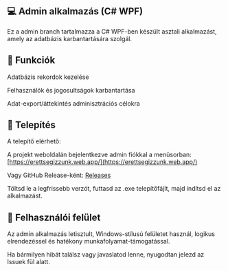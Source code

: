 ## 💻 Admin alkalmazás (C# WPF)

Ez a admin branch tartalmazza a C# WPF-ben készült asztali alkalmazást, amely az adatbázis karbantartására szolgál.

## 🔧 Funkciók

Adatbázis rekordok kezelése

Felhasználók és jogosultságok karbantartása

Adat-export/áttekintés adminisztrációs célokra

## 🚪 Telepítés

A telepítő elérhető:

A projekt weboldalán bejelentkezve admin fiókkal a menüsorban: [https://erettsegizzunk.web.app/](https://erettsegizzunk.web.app/)

Vagy GitHub Release-ként: [Releases](https://github.com/zsolti6/Erettsegizzunk/releases)

Töltsd le a legfrissebb verzót, futtasd az .exe telepítőfájlt, majd indítsd el az alkalmazást.

## 🎨 Felhasználói felület

Az admin alkalmazás letisztult, Windows-stílusú felületet használ, logikus elrendezéssel és hatékony munkafolyamat-támogatással.

Ha bármilyen hibát találsz vagy javaslatod lenne, nyugodtan jelezd az Issuek fül alatt.
